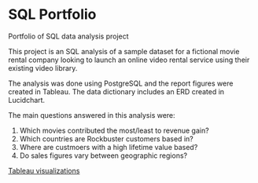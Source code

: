 # SQL Portfolio
Portfolio of SQL data analysis project

This project is an SQL analysis of a sample dataset for a fictional movie rental company looking to launch an online video rental service using their existing video library.

The analysis was done using PostgreSQL and the report figures were created in Tableau. The data dictionary includes an ERD created in Lucidchart.

The main questions answered in this analysis were:
1. Which movies contributed the most/least to revenue gain?
2. Which countries are Rockbuster customers based in?
3. Where are custmoers with a high lifetime value based?
4. Do sales figures vary between geographic regions?

[Tableau visualizations](https://public.tableau.com/shared/XXJXBRRRP?:display_count=n&:origin=viz_share_link!)
